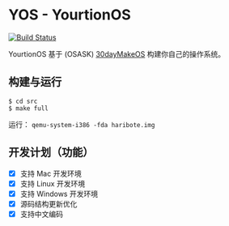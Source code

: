 # YOS - YourtionOS

[![Build Status](https://travis-ci.org/yourtion/YOS.svg?branch=master)](https://travis-ci.org/yourtion/YOS)

YourtionOS 基于 (OSASK) [30dayMakeOS](https://github.com/yourtion/30dayMakeOS) 构建你自己的操作系统。

## 构建与运行

```shell
$ cd src
$ make full
```

运行： `qemu-system-i386 -fda haribote.img`

## 开发计划（功能）

- [X] 支持 Mac 开发环境
- [X] 支持 Linux 开发环境
- [X] 支持 Windows 开发环境
- [X] 源码结构更新优化
- [X] 支持中文编码
